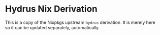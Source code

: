 # Hydrus Nix Derivation
This is a copy of the Nixpkgs upstream `hydrus` derivation. It is merely here so it can be updated separately, automatically.
